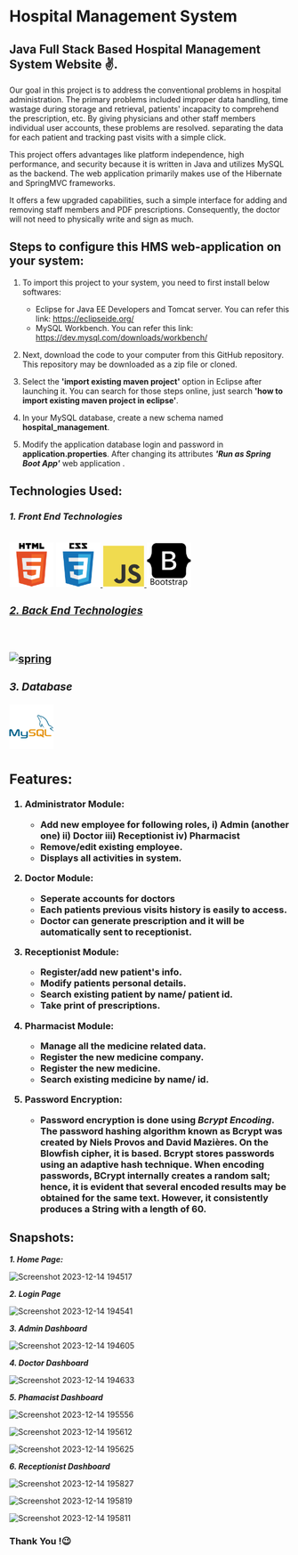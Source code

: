 # Hospital Management System

## **Java Full Stack Based Hospital Management System Website ✌️.**
   Our goal in this project is to address the conventional problems in hospital administration.  The primary problems included improper data handling, time wastage during storage and retrieval, patients' incapacity to comprehend the prescription, etc. By giving physicians and other staff members individual user accounts, these problems are resolved. separating the data for each patient and tracking past visits with a simple click.
   
   This project offers advantages like platform independence, high performance, and security because it is written in Java and utilizes MySQL as the backend. The web application primarily makes use of the Hibernate and SpringMVC frameworks. 
   
   It offers a few upgraded capabilities, such a simple interface for adding and removing staff members and PDF prescriptions. Consequently, the doctor will not need to physically write and sign as much.  

  
## Steps to configure this HMS web-application on your system:

1. To import this project to your system, you need to first install below softwares: 
   - Eclipse for Java EE Developers and Tomcat server. You can refer this link: https://eclipseide.org/
   - MySQL Workbench. You can refer this link: https://dev.mysql.com/downloads/workbench/

2. Next, download the code to your computer from this GitHub repository. This repository may be downloaded as a zip file or cloned.

3. Select the **'import existing maven project'** option in Eclipse after launching it.
    You can search for those steps online, just search **'how to import existing maven project in eclipse'**. 

4. In your MySQL database, create a new schema named **hospital_management**.

5. Modify the application database login and password in **application.properties**. After changing its attributes _**'Run as Spring Boot App'**_ web application .



## **Technologies Used:**

<h3 align="left"><b><i>1. Front End Technologies </i></b> </h3<p align="left"> 

<br><img src="https://raw.githubusercontent.com/devicons/devicon/master/icons/html5/html5-original-wordmark.svg" alt="html5" width="80" height="80"/> </a> <a href="https://developer.mozilla.org/en-US/docs/Web/JavaScript" target="_blank" rel="noreferrer"> 
<img src="https://raw.githubusercontent.com/devicons/devicon/master/icons/css3/css3-original-wordmark.svg" alt="css3" width="80" height="80"/> </a>  <a href="https://www.w3.org/html/" target="_blank" rel="noreferrer">
<img src="https://raw.githubusercontent.com/devicons/devicon/master/icons/javascript/javascript-original.svg" alt="javascript" width="75" height="75"/> </a>
<a href="https://getbootstrap.com" target="_blank" rel="noreferrer"> <img src="https://raw.githubusercontent.com/devicons/devicon/master/icons/bootstrap/bootstrap-plain-wordmark.svg" alt="bootstrap" width="80" height="80"/> </a> <a href="https://www.w3schools.com/css/" target="_blank" rel="noreferrer">   

  
<h3 align="left"><b><i>2. Back End Technologies </i></b> </h3<p align="left">

<br><p align="left"> <a href="https://spring.io/" target="_blank" rel="noreferrer"> <img src="https://www.vectorlogo.zone/logos/springio/springio-icon.svg" alt="spring" width="80" height="80"/> </a> </p>

<h3 align="left"><b><i>3. Database </i></b> </h3<p align="left">
<br><p align="left"> <a href="https://www.mysql.com/" target="_blank" rel="noreferrer"> <img src="https://raw.githubusercontent.com/devicons/devicon/master/icons/mysql/mysql-original-wordmark.svg" alt="mysql" width="80" height="80"/> </a> </p>



## **Features:**
1. Administrator Module:
      - Add new employee for following roles,
                      i) Admin (another one)
                     ii) Doctor
                    iii) Receptionist
                     iv) Pharmacist
      - Remove/edit existing employee. 
      - Displays all activities in system.
        
2. Doctor Module:
      - Seperate accounts for doctors
      - Each patients previous visits history is easily to access.
      - Doctor can generate prescription and it will be automatically sent to receptionist.
      
3. Receptionist Module:
      - Register/add new patient's info.
      - Modify patients personal details.
      - Search existing patient by name/ patient id.
      - Take print of prescriptions.

4. Pharmacist Module:
      - Manage all the medicine related data.
      - Register the new medicine company.
      - Register the new medicine.
      - Search existing medicine by name/ id.
      
5. Password Encryption:
      - Password encryption is done using *_Bcrypt Encoding_*. The password hashing algorithm known as Bcrypt was created by Niels Provos and David Mazières. On the Blowfish cipher, it is based. Bcrypt stores passwords using an adaptive hash technique. When encoding passwords, BCrypt internally creates a random salt; hence, it is evident that several encoded results may be obtained for the same text. However, it consistently produces a String with a length of 60.
  


## **Snapshots:**

_**1. Home Page:**_

![Screenshot 2023-12-14 194517](https://github.com/s7sidofficial/Hospital_Management_System/assets/144090292/1834d296-8564-43f2-a7fb-c623249cca9f)

_**2. Login Page**_

![Screenshot 2023-12-14 194541](https://github.com/s7sidofficial/Hospital_Management_System/assets/144090292/31f878bb-87c2-4cfe-b55d-b18869ab91bd)

_**3. Admin Dashboard**_

![Screenshot 2023-12-14 194605](https://github.com/s7sidofficial/Hospital_Management_System/assets/144090292/6e75c6ac-5f8f-4c3c-b1d7-07afb7b2851f)

_**4. Doctor Dashboard**_

![Screenshot 2023-12-14 194633](https://github.com/s7sidofficial/Hospital_Management_System/assets/144090292/d2a054d6-2a6c-4dde-84a0-cb8bd6b958b5)

_**5. Phamacist Dashboard**_

![Screenshot 2023-12-14 195556](https://github.com/s7sidofficial/Hospital_Management_System/assets/144090292/ea95eb94-2806-4f28-9688-01b62d4c45c3)

![Screenshot 2023-12-14 195612](https://github.com/s7sidofficial/Hospital_Management_System/assets/144090292/7442f1bd-138d-4997-94b3-ff58a27ec41c)

![Screenshot 2023-12-14 195625](https://github.com/s7sidofficial/Hospital_Management_System/assets/144090292/5eeffe2f-6ddd-4169-9b99-30d605b6a3fc)

_**6. Receptionist Dashboard**_

![Screenshot 2023-12-14 195827](https://github.com/s7sidofficial/Hospital_Management_System/assets/144090292/32d1e5ed-5dee-48b7-b445-49005cec40ba)

![Screenshot 2023-12-14 195819](https://github.com/s7sidofficial/Hospital_Management_System/assets/144090292/5d5ffe1d-4274-4398-8e87-98bff6f01346)

![Screenshot 2023-12-14 195811](https://github.com/s7sidofficial/Hospital_Management_System/assets/144090292/fef2aeca-a66d-4854-b61d-c29b63614980)

### Thank You !😉
